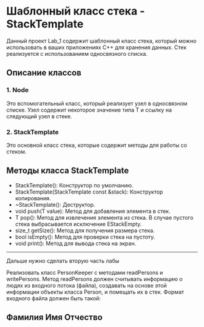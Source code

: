 # Шаблонный класс стека - StackTemplate

Данный проект Lab_1 содержит шаблонный класс стека, который можно использовать в ваших приложениях C++ для хранения данных. Стек реализуется с использованием односвязного списка.

## Описание классов

### 1. Node

Это вспомогательный класс, который реализует узел в односвязном списке. Узел содержит некоторое значение типа T и ссылку на следующий узел в стеке.

### 2. StackTemplate

Это основной класс стека, которые содержит методы для работы со стеком.

## Методы класса StackTemplate

- StackTemplate(): Конструктор по умолчанию.
- StackTemplate(StackTemplate const &stack): Конструктор копирования.
- ~StackTemplate(): Деструктор.
- void push(T value): Метод для добавления элемента в стек.
- T pop(): Метод для извлечения элемента из стека. В случае пустого стека выбрасывается исключение EStackEmpty.
- size_t getSize(): Метод для получения размера стека.
- bool isEmpty(): Метод для проверки стека на пустоту.
- void print(): Метод для вывода стека на экран.



---
Дальше нужно сделать вторую часть лабы

Реализовать класс PersonKeeper с методами readPersons и writePersons. Метод readPersons должен считывать информацию о людях из входного потока (файла), создавать на основе этой информации объекты класса Person, и помещать их в стек. Формат входного файла должен быть такой:

Фамилия Имя Отчество
---